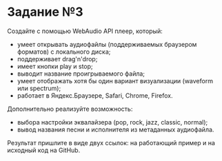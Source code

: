 Задание №3
==========

Создайте с помощью WebAudio API плеер, который:

+ умеет открывать аудиофайлы (поддерживаемых браузером форматов) с локального диска;
+ поддерживает drag'n'drop;
+ имеет кнопки play и stop;
+ выводит название проигрываемого файла;
+ умеет отображать хотя бы один вариант визуализации (waveform или spectrum);
+ работает в Яндекс.Браузере, Safari, Chrome, Firefox.

Дополнительно реализуйте возможность:

+ выбора настройки эквалайзера (pop, rock, jazz, classic, normal);
+ вывод названия песни и исполнителя из метаданных аудиофайла.

Результат пришлите в виде двух ссылок: на работающий пример и на исходный код на GitHub.